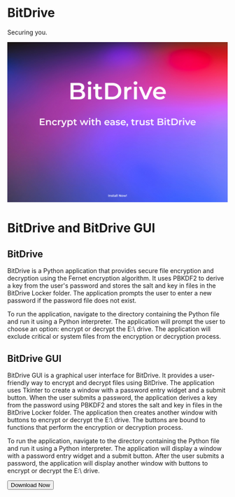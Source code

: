 # BitDrive
Securing you.

<!DOCTYPE html>
<html>
<head>
</head>
<body>
    <p align="center">
    <img src="https://raw.githubusercontent.com/mosesman831/BitDrive/main/assets/img/urn_aaid_sc_EU_cd7aec7c-f435-495f-bc49-1804e9bdd546.png">
  </p>
  <h1>BitDrive and BitDrive GUI</h1>

  <h2>BitDrive</h2>

  <p>BitDrive is a Python application that provides secure file encryption and decryption using the Fernet encryption algorithm. It uses PBKDF2 to derive a key from the user's password and stores the salt and key in files in the BitDrive Locker folder. The application prompts the user to enter a new password if the password file does not exist.</p>

  <p>To run the application, navigate to the directory containing the Python file and run it using a Python interpreter. The application will prompt the user to choose an option: encrypt or decrypt the E:\ drive. The application will exclude critical or system files from the encryption or decryption process.</p>

  <h2>BitDrive GUI</h2>

  <p>BitDrive GUI is a graphical user interface for BitDrive. It provides a user-friendly way to encrypt and decrypt files using BitDrive. The application uses Tkinter to create a window with a password entry widget and a submit button. When the user submits a password, the application derives a key from the password using PBKDF2 and stores the salt and key in files in the BitDrive Locker folder. The application then creates another window with buttons to encrypt or decrypt the E:\ drive. The buttons are bound to functions that perform the encryption or decryption process.</p>

  <p>To run the application, navigate to the directory containing the Python file and run it using a Python interpreter. The application will display a window with a password entry widget and a submit button. After the user submits a password, the application will display another window with buttons to encrypt or decrypt the E:\ drive.</p>

<a href="https://github.com/mosesman831/BitDrive/releases" target="_blank">
  <button>
    Download Now
  </button>
</a>


</body>
</html>
